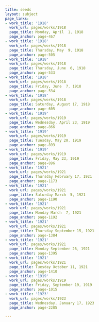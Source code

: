 ```yaml
---
title: seeds
layout: subject
page_links:
- work_title: '1918'
  work_url: pages/works/1918
  page_title: Monday, April  1, 1918
  page_anchor: page-467
- work_title: '1918'
  work_url: pages/works/1918
  page_title: Thursday, May  9, 1918
  page_anchor: page-505
- work_title: '1918'
  work_url: pages/works/1918
  page_title: Thursday, June  6, 1918
  page_anchor: page-533
- work_title: '1918'
  work_url: pages/works/1918
  page_title: Friday, June  7, 1918
  page_anchor: page-534
- work_title: '1918'
  work_url: pages/works/1918
  page_title: Saturday, August 17, 1918
  page_anchor: page-605
- work_title: '1919'
  work_url: pages/works/1919
  page_title: Wednesday, April 23, 1919
  page_anchor: page-866
- work_title: '1919'
  work_url: pages/works/1919
  page_title: Tuesday, May 20, 1919
  page_anchor: page-893
- work_title: '1919'
  work_url: pages/works/1919
  page_title: Friday, May 23, 1919
  page_anchor: page-896
- work_title: '1921'
  work_url: pages/works/1921
  page_title: Thursday February 17, 1921
  page_anchor: page-1173
- work_title: '1921'
  work_url: pages/works/1921
  page_title: Saturday March  5, 1921
  page_anchor: page-1190
- work_title: '1921'
  work_url: pages/works/1921
  page_title: Monday March  7, 1921
  page_anchor: page-1192
- work_title: '1921'
  work_url: pages/works/1921
  page_title: Thursday September 15, 1921
  page_anchor: page-1384
- work_title: '1921'
  work_url: pages/works/1921
  page_title: Monday September 26, 1921
  page_anchor: page-1395
- work_title: '1921'
  work_url: pages/works/1921
  page_title: Tuesday October 11, 1921
  page_anchor: page-1410
- work_title: '1919'
  work_url: pages/works/1919
  page_title: Friday, September 19, 1919
  page_anchor: page-1015
- work_title: '1923'
  work_url: pages/works/1923
  page_title: Wednesday, January 17, 1923
  page_anchor: page-2285

---
```

